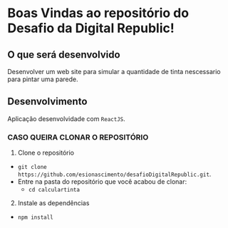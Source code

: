# Boas Vindas ao repositório do Desafio da Digital Republic!

## O que será desenvolvido

Desenvolver um web site para simular a quantidade de tinta nescessario para pintar uma parede.

## Desenvolvimento

Aplicação desenvolvidade com `ReactJS`.

### CASO QUEIRA CLONAR O REPOSITÓRIO

1. Clone o repositório
  * `git clone https://github.com/esionascimento/desafioDigitalRepublic.git`.
  * Entre na pasta do repositório que você acabou de clonar:
    * `cd calculartinta`

2. Instale as dependências
  * `npm install`
